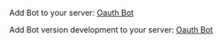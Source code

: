 Add Bot to your server: [Oauth Bot](https://discord.com/oauth2/authorize?client_id=1245579326565519411&permissions=2416183296&scope=bot+applications.commands)

Add Bot version development to your server: [Oauth Bot](https://discord.com/oauth2/authorize?client_id=1247686586582175785&permissions=2416183296&scope=bot+applications.commands)